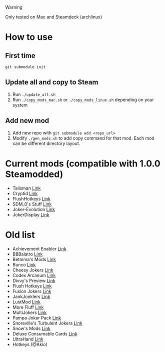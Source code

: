 > [!WARNING]
> Only tested on Mac and Steamdeck (archlinux)

# How to use

## First time

```
git submodule init
```

## Update all and copy to Steam

1. Run `./update_all.sh`
2. Run `./copy_mods_mac.sh` or `./copy_mods_linux.sh` depending on your system

## Add new mod

1. Add new repo with `git submodule add <repo_url>`
2. Modify `./gen_mods.sh` to add copy command for that mod. Each mod can be different directory layout.

# Current mods (compatible with 1.0.0 Steamodded)

- Talisman [Link](https://github.com/MathIsFun0/Talisman)
- Cryptid [Link](https://github.com/MathIsFun0/Cryptid)
- FlushHotkeys [Link](https://github.com/Agoraaa/FlushHotkeys)
- SDM_0's Stuff [Link](https://github.com/SDM0/Balatro-Mods)
- Joker-Evolution [Link](https://github.com/SDM0/Joker-Evolution)
- JokerDisplay [Link](https://github.com/nh6574/JokerDisplay)

# Old list

- Achievement Enabler [Link](https://github.com/Steamopollys/Steamodded/blob/main/example_mods/Mods/AchievementsEnabler.lua)
- BBBalatro [Link](https://github.com/BBBalatroMod/BBBalatro/tree/main)
- Betmma's Mods [Link](https://github.com/betmma/my_balatro_mods)
- Bunco [Link](https://github.com/Firch/Bunco)
- Cheesy Jokers [Link](https://github.com/ilikecheese0/CheesyJokers)
- Codex Arcanum [Link](https://github.com/itayfeder/Codex-Arcanum)
- Divvy's Preview [Link](https://github.com/DivvyCr/Balatro-Preview)
- Flush Hotkeys [Link](https://github.com/Agoraaa/FlushHotkeys)
- Fusion Jokers [Link](https://itayfeder.github.io/Fusion-Jokers/)
- JankJonklers [Link](https://github.com/spikeof2010/JankJonklers)
- LustMod [Link](https://github.com/lusciousdev/LushMod)
- More Fluff [Link](https://notmario.github.io/MoreFluff/)
- MultiJokers [Link](https://github.com/iJohnMaged/multi-jokers)
- Pampa Joker Pack [Link](https://batabata3.github.io/balatro-pampa-joker-pack/)
- Snoreville's Turbulent Jokers [Link](https://snoresville.github.io/snoresville_turbulent_jokers/)
- Snow's Mods [Link](https://rattlingsnow353.github.io/Snow-s-Mods/)
- Deluxe Consumable Cards [Link](https://github.com/JeffVi/DX-Tarots)
- UltraHand [Link](https://github.com/xioxin/BalatroMods)
- Hotkeys (@Akio)
